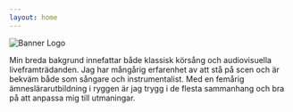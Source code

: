 ```yaml
---
layout: home
---
```

![Banner Logo](/assets/Logo_Fisk_Banner.png/)

Min breda bakgrund innefattar både klassisk körsång och audiovisuella liveframträdanden. Jag har mångårig erfarenhet av att stå på scen och är bekväm både som sångare och instrumentalist. Med en femårig ämneslärarutbildning i ryggen är jag trygg i de flesta sammanhang och bra på att anpassa mig till utmaningar.
